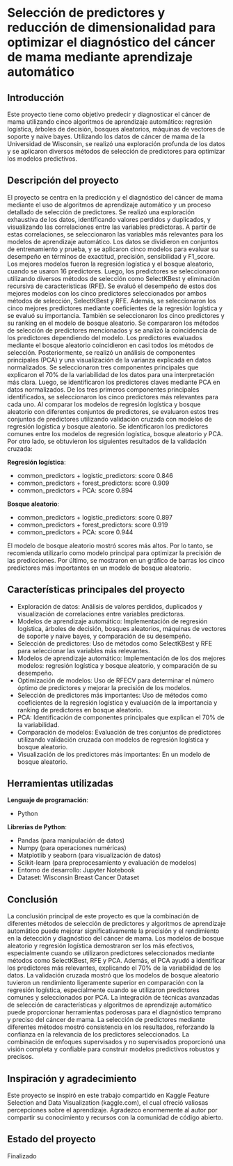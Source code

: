 # Selección de predictores y reducción de dimensionalidad para optimizar el diagnóstico del cáncer de mama mediante aprendizaje automático

## Introducción
Este proyecto tiene como objetivo predecir y diagnosticar el cáncer de mama utilizando cinco algoritmos de aprendizaje automático: regresión logística, árboles de decisión, bosques aleatorios, máquinas de vectores de soporte y naive bayes. Utilizando los datos de cáncer de mama de la Universidad de Wisconsin, se realizó una exploración profunda de los datos y se aplicaron diversos métodos de selección de predictores para optimizar los modelos predictivos.

## Descripción del proyecto
El proyecto se centra en la predicción y el diagnóstico del cáncer de mama mediante el uso de algoritmos de aprendizaje automático y un proceso detallado de selección de predictores. Se realizó una exploración exhaustiva de los datos, identificando valores perdidos y duplicados, y visualizando las correlaciones entre las variables predictoras. A partir de estas correlaciones, se seleccionaron las variables más relevantes para los modelos de aprendizaje automático.
Los datos se dividieron en conjuntos de entrenamiento y prueba, y se aplicaron cinco modelos para evaluar su desempeño en términos de exactitud, precisión, sensibilidad y F1_score. Los mejores modelos fueron la regresión logística y el bosque aleatorio, cuando se usaron 16 predictores. Luego, los predictores se seleccionaron utilizando diversos métodos de selección como SelectKBest y eliminación recursiva de características (RFE). Se evaluó el desempeño de estos dos mejores modelos con los cinco predictores seleccionados por ambos métodos de selección, SelectKBest y RFE.
Además, se seleccionaron los cinco mejores predictores mediante coeficientes de la regresión logística y se evaluó su importancia. También se seleccionaron los cinco predictores y su ranking en el modelo de bosque aleatorio. Se compararon los métodos de selección de predictores mencionados y se analizó la coincidencia de los predictores dependiendo del modelo. Los predictores evaluados mediante el bosque aleatorio coincidieron en casi todos los métodos de selección.
Posteriormente, se realizó un análisis de componentes principales (PCA) y una visualización de la varianza explicada en datos normalizados. Se seleccionaron tres componentes principales que explicaron el 70% de la variabilidad de los datos para una interpretación más clara. Luego, se identificaron los predictores claves mediante PCA en datos normalizados. De los tres primeros componentes principales identificados, se seleccionaron los cinco predictores más relevantes para cada uno.
Al comparar los modelos de regresión logística y bosque aleatorio con diferentes conjuntos de predictores, se evaluaron estos tres conjuntos de predictores utilizando validación cruzada con modelos de regresión logística y bosque aleatorio. Se identificaron los predictores comunes entre los modelos de regresión logística, bosque aleatorio y PCA. Por otro lado, se obtuvieron los siguientes resultados de la validación cruzada:

**Regresión logística**:
- common_predictors + logistic_predictors: score 0.846
- common_predictors + forest_predictors: score 0.909
- common_predictors + PCA: score 0.894

**Bosque aleatorio**:
- common_predictors + logistic_predictors: score 0.897
- common_predictors + forest_predictors: score 0.919
- common_predictors + PCA: score 0.944

El modelo de bosque aleatorio mostró scores más altos. Por lo tanto, se recomienda utilizarlo como modelo principal para optimizar la precisión de las predicciones. 
Por último, se mostraron en un gráfico de barras los cinco predictores más importantes en un modelo de bosque aleatorio.

## Características principales del proyecto
-	Exploración de datos: Análisis de valores perdidos, duplicados y visualización de correlaciones entre variables predictoras.
-	Modelos de aprendizaje automático: Implementación de regresión logística, árboles de decisión, bosques aleatorios, máquinas de vectores de soporte y naive bayes, y comparación de su desempeño.
-	Selección de predictores: Uso de métodos como SelectKBest y RFE para seleccionar las variables más relevantes.
-	Modelos de aprendizaje automático: Implementación de los dos mejores modelos: regresión logística y bosque aleatorio, y comparación de su desempeño.
-	Optimización de modelos: Uso de RFECV para determinar el número óptimo de predictores y mejorar la precisión de los modelos.
-	Selección de predictores más importantes: Uso de métodos como coeficientes de la regresión logística y evaluación de la importancia y ranking de predictores en bosque aleatorio.
-	PCA: Identificación de componentes principales que explican el 70% de la variabilidad.
-	Comparación de modelos: Evaluación de tres conjuntos de predictores utilizando validación cruzada con modelos de regresión logística y bosque aleatorio.
-	Visualización de los predictores más importantes: En un modelo de bosque aleatorio.

## Herramientas utilizadas
**Lenguaje de programación**: 
-	Python
  
**Librerías de Python**:
-	Pandas (para manipulación de datos)
-	Numpy (para operaciones numéricas)
-	Matplotlib y seaborn (para visualización de datos)
-	Scikit-learn (para preprocesamiento y evaluación de modelos)
-	Entorno de desarrollo: Jupyter Notebook
-	Dataset: Wisconsin Breast Cancer Dataset

## Conclusión
La conclusión principal de este proyecto es que la combinación de diferentes métodos de selección de predictores y algoritmos de aprendizaje automático puede mejorar significativamente la precisión y el rendimiento en la detección y diagnóstico del cáncer de mama. Los modelos de bosque aleatorio y regresión logística demostraron ser los más efectivos, especialmente cuando se utilizaron predictores seleccionados mediante métodos como SelectKBest, RFE y PCA.
Además, el PCA ayudó a identificar los predictores más relevantes, explicando el 70% de la variabilidad de los datos. La validación cruzada mostró que los modelos de bosque aleatorio tuvieron un rendimiento ligeramente superior en comparación con la regresión logística, especialmente cuando se utilizaron predictores comunes y seleccionados por PCA.
La integración de técnicas avanzadas de selección de características y algoritmos de aprendizaje automático puede proporcionar herramientas poderosas para el diagnóstico temprano y preciso del cáncer de mama. La selección de predictores mediante diferentes métodos mostró consistencia en los resultados, reforzando la confianza en la relevancia de los predictores seleccionados. La combinación de enfoques supervisados y no supervisados proporcionó una visión completa y confiable para construir modelos predictivos robustos y precisos.

## Inspiración y agradecimiento
Este proyecto se inspiró en este trabajo compartido en Kaggle Feature Selection and Data Visualization (kaggle.com), el cual ofreció valiosas percepciones sobre el aprendizaje. Agradezco enormemente al autor por compartir su conocimiento y recursos con la comunidad de código abierto.

## Estado del proyecto
Finalizado

